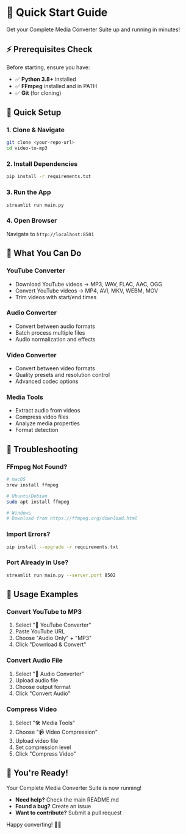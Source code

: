 # 🚀 Quick Start Guide

Get your Complete Media Converter Suite up and running in minutes!

## ⚡ Prerequisites Check

Before starting, ensure you have:

- ✅ **Python 3.8+** installed
- ✅ **FFmpeg** installed and in PATH
- ✅ **Git** (for cloning)

## 🎯 Quick Setup

### 1. Clone & Navigate
```bash
git clone <your-repo-url>
cd video-to-mp3
```

### 2. Install Dependencies
```bash
pip install -r requirements.txt
```

### 3. Run the App
```bash
streamlit run main.py
```

### 4. Open Browser
Navigate to `http://localhost:8501`

## 🎵 What You Can Do

### YouTube Converter
- Download YouTube videos → MP3, WAV, FLAC, AAC, OGG
- Convert YouTube videos → MP4, AVI, MKV, WEBM, MOV
- Trim videos with start/end times

### Audio Converter
- Convert between audio formats
- Batch process multiple files
- Audio normalization and effects

### Video Converter
- Convert between video formats
- Quality presets and resolution control
- Advanced codec options

### Media Tools
- Extract audio from videos
- Compress video files
- Analyze media properties
- Format detection

## 🔧 Troubleshooting

### FFmpeg Not Found?
```bash
# macOS
brew install ffmpeg

# Ubuntu/Debian
sudo apt install ffmpeg

# Windows
# Download from https://ffmpeg.org/download.html
```

### Import Errors?
```bash
pip install --upgrade -r requirements.txt
```

### Port Already in Use?
```bash
streamlit run main.py --server.port 8502
```

## 📱 Usage Examples

### Convert YouTube to MP3
1. Select "🎥 YouTube Converter"
2. Paste YouTube URL
3. Choose "Audio Only" + "MP3"
4. Click "Download & Convert"

### Convert Audio File
1. Select "🎵 Audio Converter"
2. Upload audio file
3. Choose output format
4. Click "Convert Audio"

### Compress Video
1. Select "🛠️ Media Tools"
2. Choose "📹 Video Compression"
3. Upload video file
4. Set compression level
5. Click "Compress Video"

## 🎉 You're Ready!

Your Complete Media Converter Suite is now running! 

- **Need help?** Check the main README.md
- **Found a bug?** Create an issue
- **Want to contribute?** Submit a pull request

Happy converting! 🎵✨ 